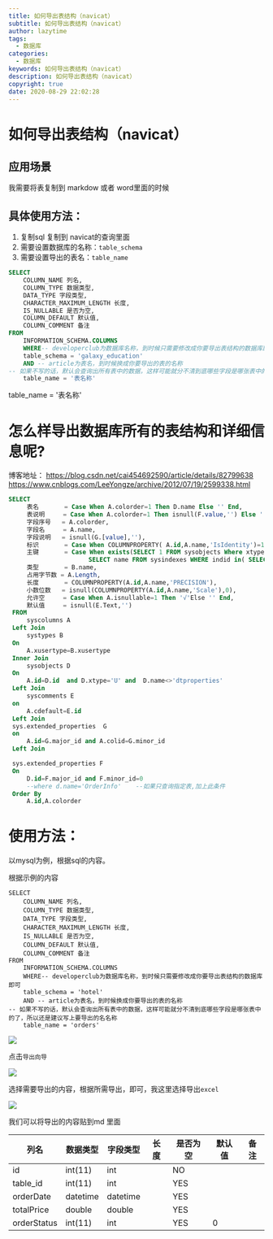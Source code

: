 ```yaml
---
title: 如何导出表结构（navicat）
subtitle: 如何导出表结构（navicat）
author: lazytime
tags:
  - 数据库
categories:
  - 数据库
keywords: 如何导出表结构（navicat）
description: 如何导出表结构（navicat）
copyright: true
date: 2020-08-29 22:02:28
---
```


# 如何导出表结构（navicat）

## 应用场景

我需要将表复制到 markdow 或者 word里面的时候

<!-- more -->

## 具体使用方法：

1. 复制sql 复制到 navicat的查询里面
2. 需要设置数据库的名称：`table_schema`
3. 需要设置导出的表名：`table_name`

```sql
SELECT
	COLUMN_NAME 列名,
	COLUMN_TYPE 数据类型,
	DATA_TYPE 字段类型,
	CHARACTER_MAXIMUM_LENGTH 长度,
	IS_NULLABLE 是否为空,
	COLUMN_DEFAULT 默认值,
	COLUMN_COMMENT 备注 
FROM
	INFORMATION_SCHEMA.COLUMNS 
	WHERE-- developerclub为数据库名称，到时候只需要修改成你要导出表结构的数据库即可
	table_schema = 'galaxy_education' 
	AND -- article为表名，到时候换成你要导出的表的名称
-- 如果不写的话，默认会查询出所有表中的数据，这样可能就分不清到底哪些字段是哪张表中的了，所以还是建议写上要导出的名名称
	table_name = '表名称'
```

table_name = '表名称'

# 怎么样导出数据库所有的表结构和详细信息呢?

博客地址：
https://blog.csdn.net/cai454692590/article/details/82799638
https://www.cnblogs.com/LeeYongze/archive/2012/07/19/2599338.html

```sql
SELECT
     表名       = Case When A.colorder=1 Then D.name Else '' End,
     表说明     = Case When A.colorder=1 Then isnull(F.value,'') Else '' End,
     字段序号   = A.colorder,
     字段名     = A.name,
     字段说明   = isnull(G.[value],''),
     标识       = Case When COLUMNPROPERTY( A.id,A.name,'IsIdentity')=1 Then '√'Else '' End,
     主键       = Case When exists(SELECT 1 FROM sysobjects Where xtype='PK' and parent_obj=A.id and name in (
                      SELECT name FROM sysindexes WHERE indid in( SELECT indid FROM sysindexkeys WHERE id = A.id AND colid=A.colid))) then '√' else '' end,
     类型       = B.name,
     占用字节数 = A.Length,
     长度       = COLUMNPROPERTY(A.id,A.name,'PRECISION'),
     小数位数   = isnull(COLUMNPROPERTY(A.id,A.name,'Scale'),0),
     允许空     = Case When A.isnullable=1 Then '√'Else '' End,
     默认值     = isnull(E.Text,'')
 FROM
     syscolumns A
 Left Join
     systypes B
 On
     A.xusertype=B.xusertype
 Inner Join
     sysobjects D
 On
     A.id=D.id  and D.xtype='U' and  D.name<>'dtproperties'
 Left Join
     syscomments E
 on
     A.cdefault=E.id
 Left Join
 sys.extended_properties  G
 on
     A.id=G.major_id and A.colid=G.minor_id
 Left Join

 sys.extended_properties F
 On
     D.id=F.major_id and F.minor_id=0
     --where d.name='OrderInfo'    --如果只查询指定表,加上此条件
 Order By
     A.id,A.colorder
```

# 使用方法：

以mysql为例，根据sql的内容。

根据示例的内容

```mysql
SELECT
	COLUMN_NAME 列名,
	COLUMN_TYPE 数据类型,
	DATA_TYPE 字段类型,
	CHARACTER_MAXIMUM_LENGTH 长度,
	IS_NULLABLE 是否为空,
	COLUMN_DEFAULT 默认值,
	COLUMN_COMMENT 备注 
FROM
	INFORMATION_SCHEMA.COLUMNS 
	WHERE-- developerclub为数据库名称，到时候只需要修改成你要导出表结构的数据库即可
	table_schema = 'hotel' 
	AND -- article为表名，到时候换成你要导出的表的名称
-- 如果不写的话，默认会查询出所有表中的数据，这样可能就分不清到底哪些字段是哪张表中的了，所以还是建议写上要导出的名名称
	table_name = 'orders'
```



![](https://gitee.com/lazyTimes/imageReposity/raw/master/img/20200829215314.png)

点击`导出向导`

![](https://gitee.com/lazyTimes/imageReposity/raw/master/img/20200829215354.png)

选择需要导出的内容，根据所需导出，即可，我这里选择导出`excel`

![](https://gitee.com/lazyTimes/imageReposity/raw/master/img/20200829215901.png)

我们可以将导出的内容贴到md 里面



| 列名        | 数据类型 | 字段类型 | 长度 | 是否为空 | 默认值 | 备注 |
| ----------- | -------- | -------- | ---- | -------- | ------ | ---- |
| id          | int(11)  | int      |      | NO       |        |      |
| table_id    | int(11)  | int      |      | YES      |        |      |
| orderDate   | datetime | datetime |      | YES      |        |      |
| totalPrice  | double   | double   |      | YES      |        |      |
| orderStatus | int(11)  | int      |      | YES      | 0      |      |